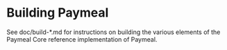 Building Paymeal
=============

See doc/build-*.md for instructions on building the various
elements of the Paymeal Core reference implementation of Paymeal.
